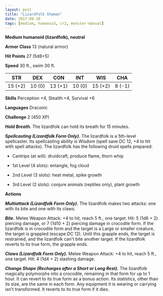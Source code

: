 ```yaml
---
layout: post
title: "Lizardfolk Shaman"
date: 2017-09-10
tags: [medium, humanoid, cr2, monster-manual]
---
```


**Medium humanoid (lizardfolk), neutral**

**Armor Class** 13 (natural armor)

**Hit Points** 27 (5d8+5)

**Speed** 30 ft., swim 30 ft.

|   STR   |   DEX   |   CON   |   INT   |   WIS   |   CHA   |
|:-----:|:-----:|:-----:|:-----:|:-----:|:-----:|
| 15 (+2) | 10 (0) | 13 (+1) | 10 (0) | 15 (+2) | 8 (-1) |

**Skills** Perception +4, Stealth +4, Survival +6

**Languages** Draconic

**Challenge** 2 (450 XP)

***Hold Breath.*** The lizardfolk can hold its breath for 15 minutes.

***Spellcasting (Lizardfolk Form Only).*** The lizardfolk is a 5th-level spellcaster. Its spellcasting ability is Wisdom (spell save DC 12, +4 to hit with spell attacks). The lizardfolk has the following druid spells prepared: 

* Cantrips (at will): druidcraft, produce flame, thorn whip

* 1st Level (4 slots): entangle, fog cloud

* 2nd Level (3 slots): heat metal, spike growth

* 3rd Level (2 slots): conjure animals (reptiles only), plant growth

**Actions**

***Multiattack (Lizardfolk Form Only).*** The lizardfolk makes two attacks: one with its bite and one with its claws.

***Bite.*** Melee Weapon Attack: +4 to hit, reach 5 ft., one target. Hit: 5 (1d6 + 2) piercing damage, or 7 (1d10 + 2) piercing damage in crocodile form. If the lizardfolk is in crocodile form and the target is a Large or smaller creature, the target is grappled (escape DC 12). Until this grapple ends, the target is restrained, and the lizardfolk can't bite another target. If the lizardfolk reverts to its true form, the grapple ends.

***Claws (Lizardfolk Form Only).*** Melee Weapon Attack: +4 to hit, reach 5 ft., one target. Hit: 4 (1d4 + 2) slashing damage.

***Change Shape (Recharges after a Short or Long Rest).*** The lizardfolk magically polymorphs into a crocodile, remaining in that form for up to 1 hour. It can revert to its true form as a bonus action. Its statistics, other than its size, are the same in each form. Any equipment it is wearing or carrying isn't transformed. It reverts to its true form if it dies.

